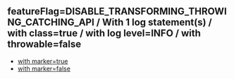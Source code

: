 ## featureFlag=DISABLE_TRANSFORMING_THROWING_CATCHING_API / With 1 log statement(s) / with class=true / with log level=INFO / with throwable=false

* [with marker=true](marker-true/index.md)
* [with marker=false](marker-false/index.md)


